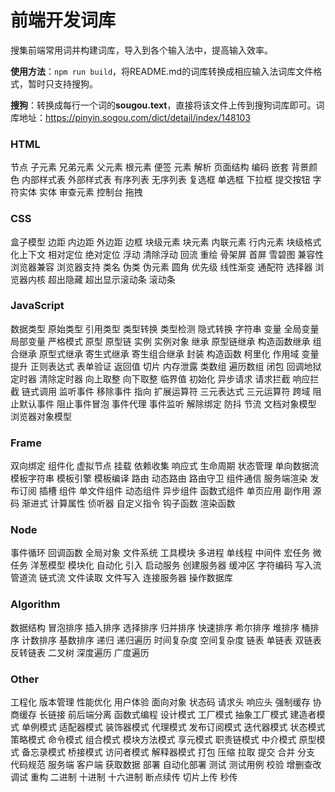 # 前端开发词库
搜集前端常用词并构建词库，导入到各个输入法中，提高输入效率。

**使用方法**：`npm run build`，将README.md的词库转换成相应输入法词库文件格式，暂时只支持搜狗。

**搜狗**：转换成每行一个词的**sougou.text**，直接将该文件上传到搜狗词库即可。词库地址：https://pinyin.sogou.com/dict/detail/index/148103

### HTML
节点 子元素 兄弟元素 父元素 根元素 便签 元素 解析 页面结构 编码 嵌套 背景颜色 内部样式表 外部样式表 有序列表 无序列表 复选框 单选框 下拉框 提交按钮 字符实体 实体 审查元素 控制台 拖拽

### CSS
盒子模型 边距 内边距 外边距 边框 块级元素 块元素 内联元素 行内元素 块级格式化上下文 相对定位 绝对定位 浮动 清除浮动 回流 重绘 骨架屏 首屏 雪碧图 兼容性 浏览器兼容 浏览器支持 类名 伪类 伪元素 圆角 优先级 线性渐变 通配符 选择器 浏览器内核 超出隐藏 超出显示滚动条 滚动条

### JavaScript
数据类型 原始类型 引用类型 类型转换 类型检测 隐式转换 字符串 变量 全局变量 局部变量 严格模式 原型 原型链 实例 实例对象 继承 原型链继承 构造函数继承 组合继承 原型式继承 寄生式继承 寄生组合继承 封装 构造函数 柯里化 作用域 变量提升 正则表达式 表单验证 返回值 切片 内存泄露 类数组 遍历数组 闭包 回调地狱 定时器 清除定时器 向上取整 向下取整 临界值 初始化 异步请求 请求拦截 响应拦截 链式调用 监听事件 移除事件 指向 扩展运算符 三元表达式 三元运算符 跨域 阻止默认事件 阻止事件冒泡 事件代理 事件监听 解除绑定 防抖 节流 文档对象模型 浏览器对象模型

### Frame
双向绑定 组件化 虚拟节点 挂载 依赖收集 响应式 生命周期 状态管理 单向数据流 模板字符串 模板引擎 模板编译 路由 动态路由 路由守卫 组件通信 服务端渲染 发布订阅 插槽 组件 单文件组件 动态组件 异步组件 函数式组件 单页应用 副作用 源码 渐进式 计算属性 侦听器 自定义指令 钩子函数 渲染函数

### Node
事件循环 回调函数 全局对象 文件系统 工具模块 多进程 单线程 中间件 宏任务 微任务 洋葱模型 模块化 自动化 引入 启动服务 创建服务器 缓冲区 字符编码 写入流 管道流 链式流 文件读取 文件写入 连接服务器 操作数据库

### Algorithm
数据结构 冒泡排序 插入排序 选择排序 归并排序 快速排序 希尔排序 堆排序 桶排序 计数排序 基数排序 递归 递归遍历 时间复杂度 空间复杂度 链表 单链表 双链表 反转链表 二叉树 深度遍历 广度遍历

### Other
工程化 版本管理 性能优化 用户体验 面向对象 状态码 请求头 响应头 强制缓存 协商缓存 长链接 前后端分离 函数式编程 设计模式 工厂模式 抽象工厂模式 建造者模式 单例模式 适配器模式 装饰器模式 代理模式 发布订阅模式 迭代器模式 状态模式 策略模式 命令模式 组合模式 模块方法模式 享元模式 职责链模式 中介模式 原型模式 备忘录模式 桥接模式 访问者模式 解释器模式 打包 压缩 拉取 提交 合并 分支 代码规范 服务端 客户端 获取数据 部署 自动化部署 测试 测试用例 校验 增删查改 调试 重构 二进制 十进制 十六进制 断点续传 切片上传 秒传